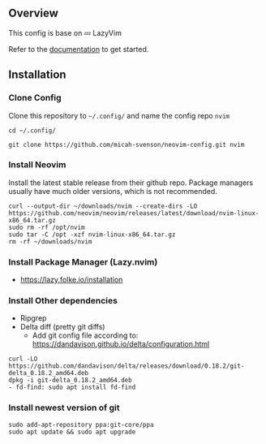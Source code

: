 ## Overview
This config is base on 💤 LazyVim

Refer to the [documentation](https://lazyvim.github.io/installation) to get started.


## Installation

### Clone Config

Clone this repository to `~/.config/` and name the config repo `nvim`

```shell
cd ~/.config/

git clone https://github.com/micah-svenson/neovim-config.git nvim
```

### Install Neovim

Install the latest stable release from their github repo. Package managers usually have much older versions, which is not recommended.

```
curl --output-dir ~/downloads/nvim --create-dirs -LO https://github.com/neovim/neovim/releases/latest/download/nvim-linux-x86_64.tar.gz
sudo rm -rf /opt/nvim
sudo tar -C /opt -xzf nvim-linux-x86_64.tar.gz
rm -rf ~/downloads/nvim
```

### Install Package Manager (Lazy.nvim)

- https://lazy.folke.io/installation

### Install Other dependencies
- Ripgrep
- Delta diff (pretty git diffs)
  - Add git config file according to: https://dandavison.github.io/delta/configuration.html
```
curl -LO https://github.com/dandavison/delta/releases/download/0.18.2/git-delta_0.18.2_amd64.deb
dpkg -i git-delta_0.18.2_amd64.deb
- fd-find: sudo apt install fd-find
```

### Install newest version of git 
```
sudo add-apt-repository ppa:git-core/ppa
sudo apt update && sudo apt upgrade
```
```
```
